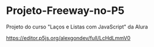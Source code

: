 # Projeto-Freeway-no-P5
Projeto do curso "Laços e Listas com JavaScript" da Alura

https://editor.p5js.org/alexgondev/full/LcHdLmmV0
